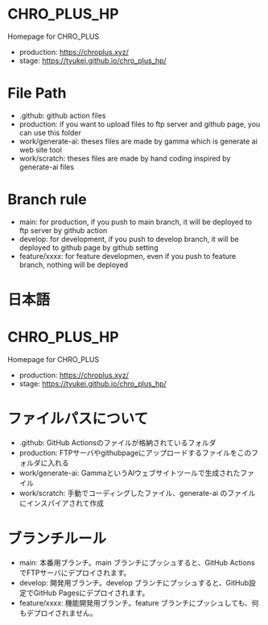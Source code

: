 # CHRO_PLUS_HP
Homepage for CHRO_PLUS
- production: https://chroplus.xyz/
- stage: https://tyukei.github.io/chro_plus_hp/

# File Path

- .github: github action files
- production: if you want to upload files to ftp server and github page, you can use this folder
- work/generate-ai: theses files are made by gamma which is generate ai web site tool
- work/scratch: theses files are made by hand coding inspired by generate-ai files

# Branch rule

- main: for production, if you push to main branch, it will be deployed to ftp server by github action
- develop: for development, if you push to develop branch, it will be deployed to github page by github setting
- feature/xxxx: for feature developmen, even if you push to feature branch, nothing will be deployed




# 日本語
# CHRO_PLUS_HP
Homepage for CHRO_PLUS
- production: https://chroplus.xyz/
- stage: https://tyukei.github.io/chro_plus_hp/

# ファイルパスについて
- .github: GitHub Actionsのファイルが格納されているフォルダ
- production: FTPサーバやgithubpageにアップロードするファイルをこのフォルダに入れる
- work/generate-ai: GammaというAIウェブサイトツールで生成されたファイル
- work/scratch: 手動でコーディングしたファイル、generate-ai のファイルにインスパイアされて作成

# ブランチルール

- main: 本番用ブランチ。main ブランチにプッシュすると、GitHub ActionsでFTPサーバにデプロイされます。
- develop: 開発用ブランチ。develop ブランチにプッシュすると、GitHub設定でGitHub Pagesにデプロイされます。
- feature/xxxx: 機能開発用ブランチ。feature ブランチにプッシュしても、何もデプロイされません。


